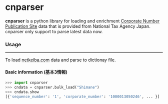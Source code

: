 # cnparser
**cnparser** is a python library for loading and enrichment [Corporate Number Publication Site](https://www.houjin-bangou.nta.go.jp/en/) data that is provided from National Tax Agency Japan. cnparser only support to parse latest data now.   
  
### Usage
----------------------
To load [netkeiba.com](https://www.netkeiba.com/) data and parse to dictionay file.

#### Basic information (基本3情報)
```python
>>> import cnparser
>>> cndata = cnparser.bulk_load("Shimane")
>>> cndata.show
[{'sequence_number': '1', 'corporate_number': '1000013050246', ... }]
```